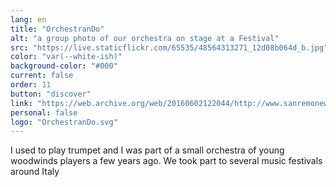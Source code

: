 ```yaml
---
lang: en
title: "OrchestranDo"
alt: "a group photo of our orchestra on stage at a Festival"
src: "https://live.staticflickr.com/65535/48564313271_12d08b064d_b.jpg"
color: "var(--white-ish)"
background-color: "#000"
current: false
order: 11
button: "discover"
link: "https://web.archive.org/web/20160602122044/http://www.sanremonews.it/2016/06/01/leggi-notizia/argomenti/eventi-1/articolo/gli-allievi-del-progetto-orchestrando-yamaha-di-sanremo-e-arma-di-taggia-al-festival-nazionale.html"
personal: false
logo: "OrchestranDo.svg"
---
```

I used to play trumpet and I was part of a small orchestra of young woodwinds players a few years ago. We took part to several music festivals around Italy
